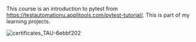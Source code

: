 This course is an introduction to pytest from https://testautomationu.applitools.com/pytest-tutorial/.
This is part of my learning projects.

![certificates_TAU-6ebbf202](https://github.com/VinuthaRavindranath/PytestProject/assets/36601711/5253e202-3da1-4dff-b747-e48f20d2ab44)
